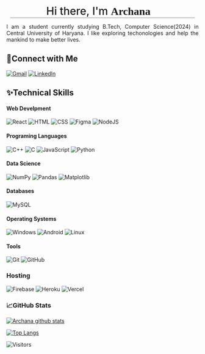 <h2 align="center" style="font-weight:500;font-size:28px;margin:10px;border-bottom:1px solid gray;">
        Hi there, I'm <span style="font-family:cursive;font-weight:900;">Archana👋</span>
</h2>

<p style="text-align:justify;">
I am a student currently studying B.Tech, Computer Science(2024) in Central University of Haryana. I like exploring techonologies and help the mankind to make better lives.
</p>

## 🤘**Connect with Me**

[![Gmail](https://img.shields.io/badge/Gmail-D14836?style=flat&logo=gmail&logoColor=white)](https://mail.google.com/mail/u/0/?fs=1&tf=cm&source=mailto&to=archanakumari202068@gmail.com)
[![LinkedIn](https://img.shields.io/badge/linkedin-%230077B5.svg?style=flat&logo=linkedin&logoColor=white)](https://www.linkedin.com/in/archana-kumari-66a233239/)


## ✨**Technical Skills**

#### Web Develpment

![React](https://img.shields.io/badge/react-%2320232a.svg?style=for-the-badge&logo=react&logoColor=%2361DAFB)
![HTML](https://img.shields.io/badge/html5-%23E34F26.svg?style=for-the-badge&logo=html5&logoColor=white)
![CSS](https://img.shields.io/badge/css3-%231572B6.svg?style=for-the-badge&logo=css3&logoColor=white)
![Figma](https://img.shields.io/badge/figma-%23F24E1E.svg?style=for-the-badge&logo=figma&logoColor=white)
![NodeJS](https://img.shields.io/badge/node.js-6DA55F?style=for-the-badge&logo=node.js&logoColor=white)

#### Programing Languages

![C++](https://img.shields.io/badge/c++-%2300599C.svg?style=for-the-badge&logo=c%2B%2B&logoColor=white)
![C](https://img.shields.io/badge/c-%2300599C.svg?style=for-the-badge&logo=c&logoColor=white)
![JavaScript](https://img.shields.io/badge/javascript-%23323330.svg?style=for-the-badge&logo=javascript&logoColor=%23F7DF1E)
![Python](https://img.shields.io/badge/python-3670A0?style=for-the-badge&logo=python&logoColor=ffdd54)

#### Data Science

![NumPy](https://img.shields.io/badge/numpy-%23013243.svg?style=for-the-badge&logo=numpy&logoColor=white)
![Pandas](https://img.shields.io/badge/pandas-%23150458.svg?style=for-the-badge&logo=pandas&logoColor=white)
![Matplotlib](https://img.shields.io/badge/Matplotlib-%23ffffff.svg?style=for-the-badge&logo=Matplotlib&logoColor=black)

#### Databases

![MySQL](https://img.shields.io/badge/mysql-%2300f.svg?style=for-the-badge&logo=mysql&logoColor=white)


#### Operating Systems

![Windows](https://img.shields.io/badge/Windows-0078D6?style=for-the-badge&logo=windows&logoColor=white)
![Android](https://img.shields.io/badge/Android-3DDC84?style=for-the-badge&logo=android&logoColor=white)
![Linux](https://img.shields.io/badge/Linux-FCC624?style=for-the-badge&logo=linux&logoColor=black)

#### Tools

![Git](https://img.shields.io/badge/git-%23F05033.svg?style=for-the-badge&logo=git&logoColor=white)
![GitHub](https://img.shields.io/badge/github-%23121011.svg?style=for-the-badge&logo=github&logoColor=white)

### Hosting
![Firebase](https://img.shields.io/badge/firebase-%23039BE5.svg?style=for-the-badge&logo=firebase)
![Heroku](https://img.shields.io/badge/heroku-%23430098.svg?style=for-the-badge&logo=heroku&logoColor=white)
![Vercel](https://img.shields.io/badge/vercel-%23000000.svg?style=for-the-badge&logo=vercel&logoColor=white)


### **📈GitHub Stats**

[![Archana github stats](https://github-readme-stats.vercel.app/api?username=archanakumari202068&show_icons=true)](https://github.com/archanakumari202068)

[![Top Langs](https://github-readme-stats.vercel.app/api/top-langs/?username=archanakumari202068&layout=compact&langs_count=10&hide=jupyter%20notebook)](https://github.com/archanakumari202068)

![Visitors](https://visitor-badge.glitch.me/badge?page_id=archanakumari202068.visitor-badge)
